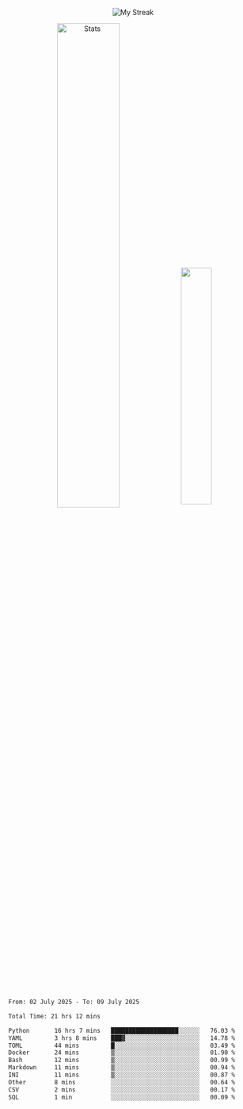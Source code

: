 <p align="center">
<picture>
  <source media="(prefers-color-scheme: dark)" srcset="http://github-readme-streak-stats.herokuapp.com?user=semolik&theme=dark&hide_border=true&background=DD272700">
  <img alt="My Streak" src="http://github-readme-streak-stats.herokuapp.com?user=semolik&hide_border=true">
</picture>
</p>
<div align="center">
  <picture>
    <source media="(prefers-color-scheme: dark)" srcset="https://github-readme-stats.vercel.app/api?username=semolik&show_icons=true&bg_color=DD272700&hide_border=true&theme=dark">
        <img alt="Stats" src="https://github-readme-stats.vercel.app/api?username=semolik&show_icons=true&bg_color=DD272700&hide_border=true" width="50%" >
  </picture>
  <sup>
  <picture>
  <source media="(prefers-color-scheme: dark)" srcset="https://github-readme-stats.vercel.app/api/top-langs/?username=semolik&layout=compact&hide_border=true&bg_color=DD272700&theme=dark">
  <img src="https://github-readme-stats.vercel.app/api/top-langs/?username=semolik&layout=compact&hide_border=true" width="35%" />
  </picture>
  </sup>
</div>
<!--START_SECTION:waka-->

```txt
From: 02 July 2025 - To: 09 July 2025

Total Time: 21 hrs 12 mins

Python       16 hrs 7 mins   ███████████████████░░░░░░   76.03 %
YAML         3 hrs 8 mins    ███▓░░░░░░░░░░░░░░░░░░░░░   14.78 %
TOML         44 mins         █░░░░░░░░░░░░░░░░░░░░░░░░   03.49 %
Docker       24 mins         ▒░░░░░░░░░░░░░░░░░░░░░░░░   01.90 %
Bash         12 mins         ▒░░░░░░░░░░░░░░░░░░░░░░░░   00.99 %
Markdown     11 mins         ▒░░░░░░░░░░░░░░░░░░░░░░░░   00.94 %
INI          11 mins         ▒░░░░░░░░░░░░░░░░░░░░░░░░   00.87 %
Other        8 mins          ░░░░░░░░░░░░░░░░░░░░░░░░░   00.64 %
CSV          2 mins          ░░░░░░░░░░░░░░░░░░░░░░░░░   00.17 %
SQL          1 min           ░░░░░░░░░░░░░░░░░░░░░░░░░   00.09 %
```

<!--END_SECTION:waka-->

